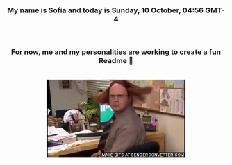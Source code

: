 


<div align="center">
<h3 >My name is Sofia and today is Sunday, 10 October, 04:56 GMT-4</h3><br>
<h3 >For now, me and my personalities are working to create a fun Readme 👋
</h3><br>
<img src='img/dwight.gif' alt='working...'/>
</div>
